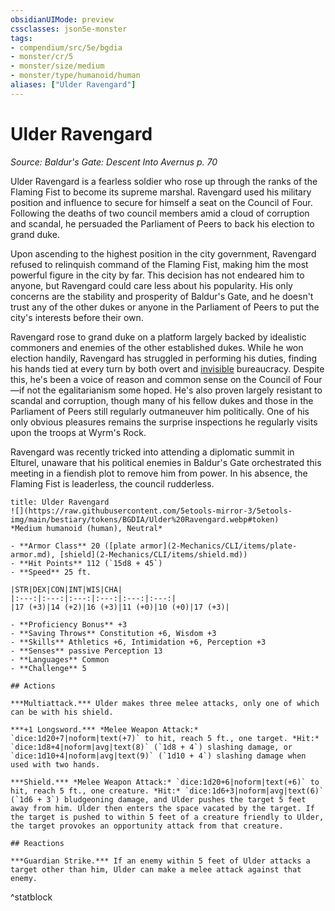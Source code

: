 ```yaml
---
obsidianUIMode: preview
cssclasses: json5e-monster
tags:
- compendium/src/5e/bgdia
- monster/cr/5
- monster/size/medium
- monster/type/humanoid/human
aliases: ["Ulder Ravengard"]
---
```

# Ulder Ravengard
*Source: Baldur's Gate: Descent Into Avernus p. 70*  

Ulder Ravengard is a fearless soldier who rose up through the ranks of the Flaming Fist to become its supreme marshal. Ravengard used his military position and influence to secure for himself a seat on the Council of Four. Following the deaths of two council members amid a cloud of corruption and scandal, he persuaded the Parliament of Peers to back his election to grand duke.

Upon ascending to the highest position in the city government, Ravengard refused to relinquish command of the Flaming Fist, making him the most powerful figure in the city by far. This decision has not endeared him to anyone, but Ravengard could care less about his popularity. His only concerns are the stability and prosperity of Baldur's Gate, and he doesn't trust any of the other dukes or anyone in the Parliament of Peers to put the city's interests before their own.

Ravengard rose to grand duke on a platform largely backed by idealistic commoners and enemies of the other established dukes. While he won election handily, Ravengard has struggled in performing his duties, finding his hands tied at every turn by both overt and [invisible](2-Mechanics/CLI/rules/conditions.md#Invisible) bureaucracy. Despite this, he's been a voice of reason and common sense on the Council of Four—if not the egalitarianism some hoped. He's also proven largely resistant to scandal and corruption, though many of his fellow dukes and those in the Parliament of Peers still regularly outmaneuver him politically. One of his only obvious pleasures remains the surprise inspections he regularly visits upon the troops at Wyrm's Rock.

Ravengard was recently tricked into attending a diplomatic summit in Elturel, unaware that his political enemies in Baldur's Gate orchestrated this meeting in a fiendish plot to remove him from power. In his absence, the Flaming Fist is leaderless, the council rudderless.

```ad-statblock
title: Ulder Ravengard
![](https://raw.githubusercontent.com/5etools-mirror-3/5etools-img/main/bestiary/tokens/BGDIA/Ulder%20Ravengard.webp#token)
*Medium humanoid (human), Neutral*

- **Armor Class** 20 ([plate armor](2-Mechanics/CLI/items/plate-armor.md), [shield](2-Mechanics/CLI/items/shield.md))
- **Hit Points** 112 (`15d8 + 45`)
- **Speed** 25 ft.

|STR|DEX|CON|INT|WIS|CHA|
|:---:|:---:|:---:|:---:|:---:|:---:|
|17 (+3)|14 (+2)|16 (+3)|11 (+0)|10 (+0)|17 (+3)|

- **Proficiency Bonus** +3
- **Saving Throws** Constitution +6, Wisdom +3
- **Skills** Athletics +6, Intimidation +6, Perception +3
- **Senses** passive Perception 13
- **Languages** Common
- **Challenge** 5

## Actions

***Multiattack.*** Ulder makes three melee attacks, only one of which can be with his shield.

***+1 Longsword.*** *Melee Weapon Attack:* `dice:1d20+7|noform|text(+7)` to hit, reach 5 ft., one target. *Hit:* `dice:1d8+4|noform|avg|text(8)` (`1d8 + 4`) slashing damage, or `dice:1d10+4|noform|avg|text(9)` (`1d10 + 4`) slashing damage when used with two hands.

***Shield.*** *Melee Weapon Attack:* `dice:1d20+6|noform|text(+6)` to hit, reach 5 ft., one creature. *Hit:* `dice:1d6+3|noform|avg|text(6)` (`1d6 + 3`) bludgeoning damage, and Ulder pushes the target 5 feet away from him. Ulder then enters the space vacated by the target. If the target is pushed to within 5 feet of a creature friendly to Ulder, the target provokes an opportunity attack from that creature.

## Reactions

***Guardian Strike.*** If an enemy within 5 feet of Ulder attacks a target other than him, Ulder can make a melee attack against that enemy.
```
^statblock